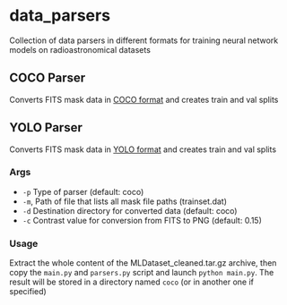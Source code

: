 # data_parsers
Collection of data parsers in different formats for training neural network models on radioastronomical datasets

## COCO Parser
Converts FITS mask data in [COCO format](https://cocodataset.org/#format-data) and creates train and val splits

## YOLO Parser
Converts FITS mask data in [YOLO format](https://github.com/cvjena/darknet/blob/master/README.md) and creates train and val splits

### Args
- `-p` Type of parser (default: coco)
- `-m`, Path of file that lists all mask file paths (trainset.dat)
- `-d` Destination directory for converted data (default: coco)
- `-c` Contrast value for conversion from FITS to PNG (default: 0.15)

### Usage

Extract the whole content of the MLDataset_cleaned.tar.gz archive, then copy the `main.py` and `parsers.py` script and launch `python main.py`.
The result will be stored in a directory named `coco` (or in another one if specified)